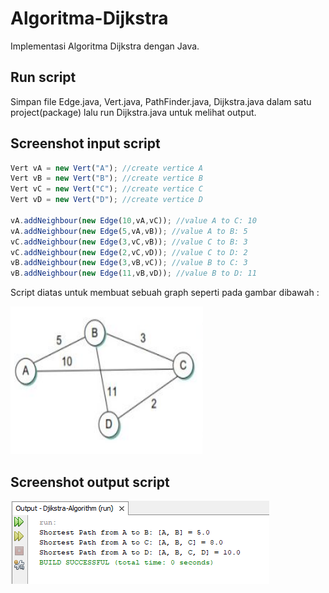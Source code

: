 # Algoritma-Dijkstra 
Implementasi Algoritma Dijkstra dengan Java.

## Run script
Simpan file Edge.java, Vert.java, PathFinder.java, Dijkstra.java dalam satu project(package) lalu run Dijkstra.java untuk melihat output.

## Screenshot input script
``` js
Vert vA = new Vert("A"); //create vertice A
Vert vB = new Vert("B"); //create vertice B
Vert vC = new Vert("C"); //create vertice C
Vert vD = new Vert("D"); //create vertice D
		
vA.addNeighbour(new Edge(10,vA,vC)); //value A to C: 10
vA.addNeighbour(new Edge(5,vA,vB)); //value A to B: 5
vC.addNeighbour(new Edge(3,vC,vB)); //value C to B: 3
vC.addNeighbour(new Edge(2,vC,vD)); //value C to D: 2
vB.addNeighbour(new Edge(3,vB,vC)); //value B to C: 3
vB.addNeighbour(new Edge(11,vB,vD)); //value B to D: 11
```
Script diatas untuk membuat sebuah graph seperti pada gambar dibawah :

![graph](https://github.com/muhfauzidk/Algoritma-Dijkstra/blob/dfb067bbc357ba07cc995beacfb3f2e673cdd936/graph.png)

## Screenshot output script
![output](https://github.com/muhfauzidk/Algoritma-Dijkstra/blob/e676ae24bc9a77d67ebd009abb09394101c340ba/output.png)
